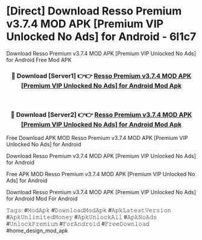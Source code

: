 # [Direct] Download Resso Premium v3.7.4 MOD APK [Premium VIP Unlocked No Ads] for Android - 6l1c7
Download Resso Premium v3.7.4 MOD APK [Premium VIP Unlocked No Ads] for Android Free Mod APK

<div align="center">
<h3>🔴 Download [Server1] 👉👉 <a href="https://apk-comot.site?title=Resso_Premium_v3.7.4_MOD_APK_[Premium_VIP_Unlocked_No_Ads]_for_Android">Resso Premium v3.7.4 MOD APK [Premium VIP Unlocked No Ads] for Android Mod Apk</a></h3><br>

<h3>🔴 Download [Server2] 👉👉 <a href="https://apk-comot.site?title=Resso_Premium_v3.7.4_MOD_APK_[Premium_VIP_Unlocked_No_Ads]_for_Android">Resso Premium v3.7.4 MOD APK [Premium VIP Unlocked No Ads] for Android Mod Apk</a></h3>
</div>


Free Download APK MOD Resso Premium v3.7.4 MOD APK [Premium VIP Unlocked No Ads] for Android

Download Resso Premium v3.7.4 MOD APK [Premium VIP Unlocked No Ads] for Android 

Free APK MOD Resso Premium v3.7.4 MOD APK [Premium VIP Unlocked No Ads] for Android 

Download Resso Premium v3.7.4 MOD APK [Premium VIP Unlocked No Ads] for Android Mod For Android

𝚃𝚊𝚐𝚜: #𝙼𝚘𝚍𝙰𝚙𝚔 #𝙳𝚘𝚠𝚗𝚕𝚘𝚊𝚍𝙼𝚘𝚍𝙰𝚙𝚔 #𝙰𝚙𝚔𝙻𝚊𝚝𝚎𝚜𝚝𝚅𝚎𝚛𝚜𝚒𝚘𝚗 #𝙰𝚙𝚔𝚄𝚗𝚕𝚒𝚖𝚒𝚝𝚎𝚍𝙼𝚘𝚗𝚎𝚢 #𝙰𝚙𝚔𝚄𝚗𝚕𝚘𝚌𝚔𝙰𝚕𝚕 #𝙰𝚙𝚔𝙽𝚘𝙰𝚍𝚜 #𝚄𝚗𝚕𝚘𝚌𝚔𝙿𝚛𝚎𝚖𝚒𝚞𝚖 #𝙵𝚘𝚛𝙰𝚗𝚍𝚛𝚘𝚒𝚍 #𝙵𝚛𝚎𝚎𝙳𝚘𝚠𝚗𝚕𝚘𝚊𝚍 #home_design_mod_apk
